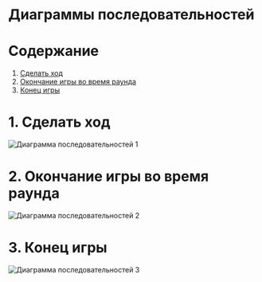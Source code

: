 # Диаграммы последовательностей

# Содержание
1. [Сделать ход](#1)  
2. [Окончание игры во время раунда](#2)  
3. [Конец игры](#3)

<a name="1"/>

# 1. Сделать ход 
![Диаграмма последовательностей 1](../../../Image/Diagrams/activitySequence1.png)

<a name="2"/>

# 2. Окончание игры во время раунда
![Диаграмма последовательностей 2](../../../Image/Diagrams/activitySequence2.png)

<a name="3"/>

# 3. Конец игры
![Диаграмма последовательностей 3](../../../Image/Diagrams/activitySequence3.png)
